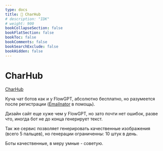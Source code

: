 ```yaml
---
type: docs
title: 🔷 CharHub
# description: "IDK"
# weight: 900
bookCollapseSection: false
bookFlatSection: false
bookToc: false
bookComments: false
bookSearchExclude: false
bookHidden: false
---
```


# CharHub

[CharHub](https://charhub.ai/?nt)

Куча чат ботов как и у FlowGPT, абсолютно бесплатно, но разумеется после регистрации ([Emailnator](https://kb.knowx.su/%D0%BF%D0%BE%D0%BB%D0%B5%D0%B7%D0%BD%D1%8B%D0%B9-%D1%81%D1%82%D0%B0%D1%84%D1%84/fake-person/temp-mail/emailnator.html) в помощь).

Дизайн сайт еще хуже чем у FlowGPT, но зато почти нет ошибок, разве что, иногда бот не до конца генерирует текст.

Так же сервис позволяет генерировать качественные изображения (всего 5 пальцев), но генерации ограниченны: 10 штук в день.

Боты качественные, в меру умные - советую.
